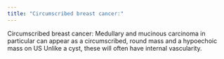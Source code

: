 ```yaml
---
title: "Circumscribed breast cancer:"
---
```

Circumscribed breast cancer:
Medullary and mucinous carcinoma in particular can appear as a circumscribed, round mass and a hypoechoic mass on US
Unlike a cyst, these will often have internal vascularity.

